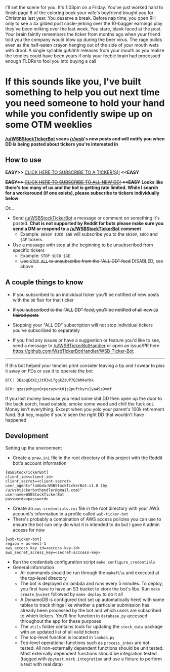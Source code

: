 I'll set the scene for you. It's 1:03pm on a Friday. You've just worked hard to finish page 8 of the coloring book your wife's boyfriend bought you for Christmas last year. You deserve a break. Before nap time, you open RH only to see a 4x gilded post circle-jerking over the 10-bagger earnings play they've been milking over the last week. You stare, blank faced at the post. Your brain faintly remembers the ticker from months ago when your friend told you the company would blow up during the beer virus. The rage builds even as the half-eaten crayon hanging out of the side of your mouth wets with drool. A single syllable _guhhhh_ releases from your mouth as you realize the tendies could have been yours if only your feeble brain had processed enough TLDRs to fool you into buying a call


# If this sounds like you, I've built something to help you out next time you need someone to hold your hand while you confidently swipe up on some OTM weeklies

**[/u/WSBStockTickerBot](https://www.reddit.com/user/WSBStockTickerBot) scans [/r/wsb](https://www.reddit.com/r/wallstreetbets/ "WSB")'s new posts and will notify you when DD is being posted about tickers you're interested in**

## How to use
**EASY>>** [CLICK HERE TO SUBSCRIBE TO A TICKER(S)!](https://np.reddit.com/message/compose/?to=WSBStockTickerBot&subject=Subscribe%20Me&message=Type%20tickers%20%24LIKE%20%24THIS%20anywhere%20in%20this%20message%20to%20subscribe%20to%20them) **<<EASY**


~~**EASY>>** [CLICK HERE TO SUBSCRIBE TO ALL NEW DD!](https://np.reddit.com/message/compose/?to=WSBStockTickerBot&subject=Subscribe%20Me&message=ALL%20DD) **<<EASY**~~
**Looks like there's too many of us and the bot is getting rate limited. While I search for a workaround (if one exists), please subscribe to tickers individually below**

Or...

* Send [/u/WSBStockTickerBot](https://www.reddit.com/user/WSBStockTickerBot) a message or comment on something it's posted. **Chat is not supported by Reddit for bots please make sure you send a DM or respond to a [/u/WSBStockTickerBot](https://www.reddit.com/user/WSBStockTickerBot) comment**
  * Example: `$ESGV $UCO $GE` will subscribe you to the `$ESGV`, `$UCO` and `$GE` tickers
* Use a message with stop at the beginning to be unsubscribed from specific tickers
  * Example: `STOP $UCO $GE`
  * ~~Use `STOP ALL` to unsubscribe from the "ALL DD" feed~~ DISABLED, see above

## A couple things to know
* If you subscribed to an individual ticker you'll be notified of new posts with the `DD` flair for that ticker
* ~~If you subscribed to the "ALL DD" feed, you'll be notified of all new `DD` flaired posts~~
* Stopping your "ALL DD" subscription will not stop individual tickers you've subscribed to separately

* If you find any issues or have a suggestion or feature you'd like to see, send a message to [/u/WSBTickerBotHandler](https://www.reddit.com/user/WSBTickerBotHandler) or open an issue/PR here https://github.com/WsbTickerBotHandler/WSB-Ticker-Bot

---

If this bot helped your tendies print consider leaving a tip and I swear to piss it away on FDs or use it to operate the bot

`BTC: 3EspqEdX1jJtR3wifgqkZzUP7Q3AM4aYbk`

`BCH: qzazpxhgyx8xperazwnt8js2pufckyrv2ya49s9vmf`

If you lost money because you read some shit DD then open up the door to the back porch, head outside, smoke some weed and chill the fuck out. Money isn't everything. Except when you yolo your parent's 100k retirement fund. But hey, maybe if you'd seen the right DD that wouldn't have happened

## Development
Setting up the environment
* Create a `praw.ini` file in the root directory of this project with the Reddit bot's account information
```
[WSBStockTickerBot]
client_id=<client-id>
client_secret=<client-secret>
user_agent="lambda:WSBStockTickerBot:v1.0 (by /u/wsbtickerbothandler@gmail.com)"
username=WSBStockTickerBot
password=<password>
```
* Create an `aws-credentials.ini` file in the root directory with your AWS account's information in a profile called `wsb-ticker-bot`
* There's probably a combination of AWS access policies you can use to ensure the bot can only do what it is intended to do but I gave it admin access for now
```
[wsb-ticker-bot]
region = us-west-1
aws_access_key_id=<access-key-id>
aws_secret_access_key=<secret-acccess-key>
```
* Run the credentials configuration script `make configure_credentials`
* General information
    * All commands should be run through the `makefile` and executed at the top-level directory
    * The bot is deployed on lambda and runs every 5 minutes. To deploy, you first have to have an S3 bucket to store the bot's libs. Run `make create_bucket` followed by `make deploy` to do it all
    * A DynamoDB is configured (not set up automatically here) with some tables to track things like whether a particular submission has already been processed by the bot and which users are subscribed to which tickers. You'll fine function in `database.py` accessed throughout the app for these purposes
    * The `utils` folder contains tools for updating the `stock_data` package with an updated list of all valid tickers
    * The top-level function is located in `lambda.py`
    * Top-level operational functions such as `process_inbox` are not tested. All non-externally dependent functions should be unit tested. Most externally dependent functions should be integration tested (tagged with `@pytest.mark.integration` and use a fixture to perform a test with real data)
    
